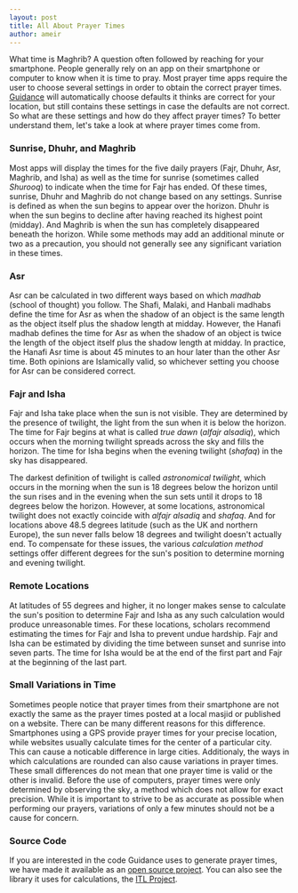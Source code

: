 ```yaml
---
layout: post
title: All About Prayer Times
author: ameir
---
```


What time is Maghrib? A question often followed by reaching for your smartphone. People generally rely on an app on their smartphone or computer to know when it is time to pray. Most prayer time apps require the user to choose several settings in order to obtain the correct prayer times. [Guidance](http://guidanceapp.com/) will automatically choose defaults it thinks are correct for your location, but still contains these settings in case the defaults are not correct. So what are these settings and how do they affect prayer times? To better understand them, let's take a look at where prayer times come from.


### Sunrise, Dhuhr, and Maghrib

Most apps will display the times for the five daily prayers (Fajr, Dhuhr, Asr, Maghrib, and Isha) as well as the time for sunrise (sometimes called *Shurooq*) to indicate when the time for Fajr has ended. Of these times, sunrise, Dhuhr and Maghrib do not change based on any settings. Sunrise is defined as when the sun begins to appear over the horizon. Dhuhr is when the sun begins to decline after having reached its highest point (midday). And Maghrib is when the sun has completely disappeared beneath the horizon. While some methods may add an additional minute or two as a precaution, you should not generally see any significant variation in these times.


### Asr

Asr can be calculated in two different ways based on which *madhab* (school of thought) you follow. The Shafi, Malaki, and Hanbali madhabs define the time for Asr as when the shadow of an object is the same length as the object itself plus the shadow length at midday. However, the Hanafi madhab defines the time for Asr as when the shadow of an object is twice the length of the object itself plus the shadow length at midday. In practice, the Hanafi Asr time is about 45 minutes to an hour later than the other Asr time. Both opinions are Islamically valid, so whichever setting you choose for Asr can be considered correct.


### Fajr and Isha

Fajr and Isha take place when the sun is not visible. They are determined by the presence of twilight, the light from the sun when it is below the horizon. The time for Fajr begins at what is called *true dawn* (*alfajr alsadiq*), which occurs when the morning twilight spreads across the sky and fills the horizon. The time for Isha begins when the evening twilight (*shafaq*) in the sky has disappeared. 

The darkest definition of twilight is called *astronomical twilight*, which occurs in the morning when the sun is 18 degrees below the horizon until the sun rises and in the evening when the sun sets until it drops to 18 degrees below the horizon. However, at some locations, astronomical twilight does not exactly coincide with *alfajr alsadiq* and *shafaq*. And for locations above 48.5 degrees latitude (such as the UK and northern Europe), the sun never falls below 18 degrees and twilight doesn't actually end. To compensate for these issues, the various *calculation method* settings offer different degrees for the sun's position to determine morning and evening twilight.


### Remote Locations

At latitudes of 55 degrees and higher, it no longer makes sense to calculate the sun's position to determine Fajr and Isha as any such calculation would produce unreasonable times. For these locations, scholars recommend estimating the times for Fajr and Isha to prevent undue hardship. Fajr and Isha can be estimated by dividing the time between sunset and sunrise into seven parts. The time for Isha would be at the end of the first part and Fajr at the beginning of the last part.


### Small Variations in Time

Sometimes people notice that prayer times from their smartphone are not exactly the same as the prayer times posted at a local masjid or published on a website. There can be many different reasons for this difference. Smartphones using a GPS provide prayer times for your precise location, while websites usually calculate times for the center of a particular city. This can cause a noticable difference in large cities. Additionaly, the ways in which calculations are rounded can also cause variations in prayer times. These small differences do not mean that one prayer time is valid or the other is invalid. Before the use of computers, prayer times were only determined by observing the sky, a method which does not allow for exact precision. While it is important to strive to be as accurate as possible when performing our prayers, variations of only a few minutes should not be a cause for concern.


### Source Code

If you are interested in the code Guidance uses to generate prayer times, we have made it available as an [open source project](https://github.com/batoulapps/BAPrayerTimes). You can also see the library it uses for calculations, the [ITL Project](https://github.com/arabeyes-org/ITL).